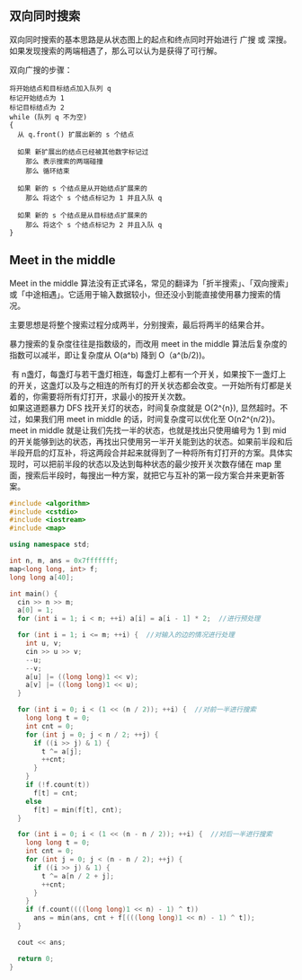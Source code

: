 ## 双向同时搜索

双向同时搜索的基本思路是从状态图上的起点和终点同时开始进行 广搜 或 深搜。如果发现搜索的两端相遇了，那么可以认为是获得了可行解。

双向广搜的步骤：

```text
将开始结点和目标结点加入队列 q
标记开始结点为 1
标记目标结点为 2
while (队列 q 不为空)
{
  从 q.front() 扩展出新的 s 个结点
  
  如果 新扩展出的结点已经被其他数字标记过
    那么 表示搜索的两端碰撞
    那么 循环结束
  
  如果 新的 s 个结点是从开始结点扩展来的
    那么 将这个 s 个结点标记为 1 并且入队 q 
    
  如果 新的 s 个结点是从目标结点扩展来的
    那么 将这个 s 个结点标记为 2 并且入队 q
}
```

## Meet in the middle

Meet in the middle 算法没有正式译名，常见的翻译为「折半搜索」、「双向搜索」或「中途相遇」。它适用于输入数据较小，但还没小到能直接使用暴力搜索的情况。

主要思想是将整个搜索过程分成两半，分别搜索，最后将两半的结果合并。

暴力搜索的复杂度往往是指数级的，而改用 meet in the middle 算法后复杂度的指数可以减半，即让复杂度从 O(a^b) 降到 O（a^(b/2))。

​    有 n盏灯，每盏灯与若干盏灯相连，每盏灯上都有一个开关，如果按下一盏灯上的开关，这盏灯以及与之相连的所有灯的开关状态都会改变。一开始所有灯都是关着的，你需要将所有灯打开，求最小的按开关次数。
​    
​    如果这道题暴力 DFS 找开关灯的状态，时间复杂度就是 O(2^{n}), 显然超时。不过，如果我们用 meet in middle 的话，时间复杂度可以优化至 O(n2^{n/2})。meet in middle 就是让我们先找一半的状态，也就是找出只使用编号为 1 到 mid的开关能够到达的状态，再找出只使用另一半开关能到达的状态。如果前半段和后半段开启的灯互补，将这两段合并起来就得到了一种将所有灯打开的方案。具体实现时，可以把前半段的状态以及达到每种状态的最少按开关次数存储在 map 里面，搜索后半段时，每搜出一种方案，就把它与互补的第一段方案合并来更新答案。

```C++
#include <algorithm>
#include <cstdio>
#include <iostream>
#include <map>

using namespace std;

int n, m, ans = 0x7fffffff;
map<long long, int> f;
long long a[40];

int main() {
  cin >> n >> m;
  a[0] = 1;
  for (int i = 1; i < n; ++i) a[i] = a[i - 1] * 2;  //进行预处理

  for (int i = 1; i <= m; ++i) {  //对输入的边的情况进行处理
    int u, v;
    cin >> u >> v;
    --u;
    --v;
    a[u] |= ((long long)1 << v);
    a[v] |= ((long long)1 << u);
  }

  for (int i = 0; i < (1 << (n / 2)); ++i) {  //对前一半进行搜索
    long long t = 0;
    int cnt = 0;
    for (int j = 0; j < n / 2; ++j) {
      if ((i >> j) & 1) {
        t ^= a[j];
        ++cnt;
      }
    }
    if (!f.count(t))
      f[t] = cnt;
    else
      f[t] = min(f[t], cnt);
  }

  for (int i = 0; i < (1 << (n - n / 2)); ++i) {  //对后一半进行搜索
    long long t = 0;
    int cnt = 0;
    for (int j = 0; j < (n - n / 2); ++j) {
      if ((i >> j) & 1) {
        t ^= a[n / 2 + j];
        ++cnt;
      }
    }
    if (f.count((((long long)1 << n) - 1) ^ t))
      ans = min(ans, cnt + f[(((long long)1 << n) - 1) ^ t]);
  }

  cout << ans;

  return 0;
}
```



